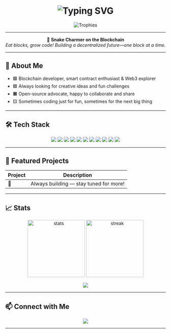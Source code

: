 <p align="center">

<h1 align="center">
  <img src="https://readme-typing-svg.demolab.com?font=Fira+Code&size=34&pause=1000&color=1ABC9C&center=true&vCenter=true&width=900&lines=Hey%2C+I'm+19-xiaogao!;Welcome+to+my+blockchain+snake%21;Eat+blocks%2C+grow+code+%F0%9F%90%8D" alt="Typing SVG" />
</h1>

<p align="center">
  <img src="https://github-profile-trophy.vercel.app/?username=19-xiaogao&theme=github&row=1&column=7" alt="Trophies" />
</p>

---

<div align="center">

🐍 <b>Snake Charmer on the Blockchain</b>  
<i>Eat blocks, grow code! Building a decentralized future—one block at a time.</i>

</div>

---

## 🚀 About Me

- 🟩 Blockchain developer, smart contract enthusiast & Web3 explorer
- 🟦 Always looking for creative ideas and fun challenges
- 🟧 Open-source advocate, happy to collaborate and share
- 🟨 Sometimes coding just for fun, sometimes for the next big thing

---

## 🛠️ Tech Stack

<p align="center">
  <img src="https://img.shields.io/badge/Solidity-363636?style=for-the-badge&logo=solidity&logoColor=white"/>
  <img src="https://img.shields.io/badge/Ethereum-1ABC9C?style=for-the-badge&logo=ethereum&logoColor=white"/>
  <img src="https://img.shields.io/badge/Web3.js-16A085?style=for-the-badge&logo=web3.js&logoColor=white"/>
  <img src="https://img.shields.io/badge/Hardhat-2ECC71?style=for-the-badge&logo=hardhat&logoColor=white"/>
  <img src="https://img.shields.io/badge/Truffle-3498DB?style=for-the-badge&logo=truffle&logoColor=white"/>
  <img src="https://img.shields.io/badge/IPFS-9B59B6?style=for-the-badge&logo=ipfs&logoColor=white"/>
  <img src="https://img.shields.io/badge/JavaScript-1ABC9C?style=for-the-badge&logo=javascript&logoColor=black"/>
  <img src="https://img.shields.io/badge/Node.js-16A085?style=for-the-badge&logo=nodedotjs&logoColor=white"/>
  <img src="https://img.shields.io/badge/Git-2ECC71?style=for-the-badge&logo=git&logoColor=white"/>
  <img src="https://img.shields.io/badge/Linux-3498DB?style=for-the-badge&logo=linux&logoColor=black"/>
  <img src="https://img.shields.io/badge/Blockchain%20Tech-9B59B6?style=for-the-badge"/>
</p>

---

## 🌟 Featured Projects

| Project | Description |
| ------- | ----------- |
| 🐍 | Always building — stay tuned for more! |

---

## 📈 Stats

<p align="center">
  <img src="https://github-readme-stats.vercel.app/api?username=19-xiaogao&show_icons=true&theme=github_dark&hide_title=false" alt="stats" height="180"/>
  <img src="https://github-readme-streak-stats.herokuapp.com/?user=19-xiaogao&theme=github-dark-blue" alt="streak" height="180"/>
</p>
<p align="center">
  <img src="https://github-readme-activity-graph.vercel.app/graph?username=19-xiaogao&theme=github-compact&radius=16"/>
</p>

---

## 📫 Connect with Me

<p align="center">
  <a href="mailto:your-email@example.com"><img src="https://img.shields.io/badge/Email-1ABC9C?style=for-the-badge&logo=gmail&logoColor=white"/></a>
  <!-- <a href="https://your-blog.com"><img src="https://img.shields.io/badge/Blog-16A085?style=for-the-badge&logo=blogger&logoColor=white"/></a> -->
  <!-- <a href="https://your-linkedin.com"><img src="https://img.shields.io/badge/LinkedIn-2ECC71?style=for-the-badge&logo=linkedin&logoColor=white"/></a> -->
</p>

---

